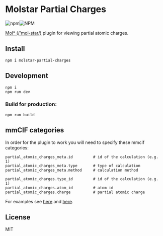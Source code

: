 # Molstar Partial Charges

![npm](https://img.shields.io/npm/v/molstar-partial-charges?color=pink&style=flat-square)![NPM](https://img.shields.io/npm/l/molstar-partial-charges?color=pink&style=flat-square)

[Mol\* (/'mol-star/)](https://github.com/molstar/molstar) plugin for viewing partial atomic charges.

## Install

    npm i molstar-partial-charges

## Development

    npm i
    npm run dev

### Build for production:

    npm run build

## mmCIF categories

In order for the plugin to work you will need to specify these mmcif categories:

    partial_atomic_charges_meta.id         # id of the calculation (e.g. 1)
    partial_atomic_charges_meta.type       # type of calculation
    partial_atomic_charges_meta.method     # calculation method

    partial_atomic_charges.type_id         # id of the calculation (e.g. 1)
    partial_atomic_charges.atom_id         # atom id
    partial_atomic_charges.charge          # partial atomic charge

For examples see [here](https://github.com/MergunFrimen/molstar-partial-charges/blob/f38f38d73d8deb0cf8f3c7213d6301f603031617/examples/3bj1.charges.cif) and [here](https://github.com/MergunFrimen/molstar-partial-charges/blob/f38f38d73d8deb0cf8f3c7213d6301f603031617/examples/2_4_dinitrophenol.charges.cif).

## License

MIT
